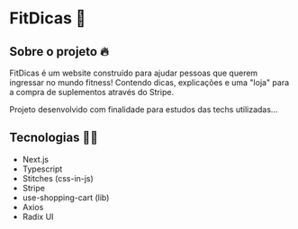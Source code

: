 # FitDicas 💪

## Sobre o projeto 🔥

FitDicas é um website construído para ajudar pessoas que querem ingressar no mundo fitness!
Contendo dicas, explicações e uma "loja" para a compra de suplementos através do Stripe.

Projeto desenvolvido com finalidade para estudos das techs utilizadas...

## Tecnologias 👩‍💻
<ul>
  <li>Next.js</li>
  <li>Typescript</li>
  <li>Stitches (css-in-js)</li>
  <li>Stripe</li>
  <li>use-shopping-cart (lib)</li>
  <li>Axios</li>
  <li>Radix UI</li>
</ul>